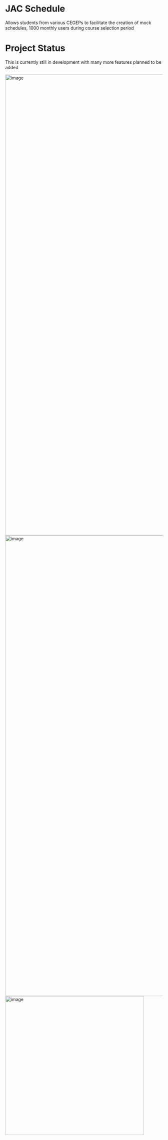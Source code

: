 # JAC Schedule

Allows students from various CEGEPs to facilitate the creation of mock schedules, 1000 monthly users during course selection period

# Project Status

This is currently still in development with many more features planned to be added

<img width="1470" alt="image" src="https://github.com/willi-li-am/jac-schedule-frontend/assets/52115161/1a04d2d2-8d73-405c-a52e-03f548a326b7">

<img width="1470" alt="image" src="https://github.com/willi-li-am/jac-schedule-frontend/assets/52115161/2bbd564d-b87c-4629-8c6e-0e567c677440">

<img width="443" alt="image" src="https://github.com/willi-li-am/jac-schedule-frontend/assets/52115161/9604a614-811c-4133-9de7-09390d32f33e">
